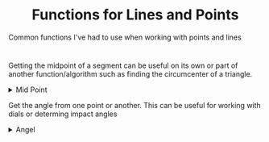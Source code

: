 <h1 align="center">Functions for Lines and Points</h1>

<p>Common functions I've had to use when working with points and lines</p>
<h1></h1>

<p>Getting the midpoint of a segment can be useful on its own or part of another function/algorithm such as finding the circumcenter of a triangle.</p>

<details>  
  <summary>Mid Point</summary>
   
  ```java
  /**
   * getting the mid point between two points
   *
   * @param {PVector}   a      first point
   * @param {PVector}   b      second point
   * @return a point between a and b
   */
  PVector midpoint(PVector a, PVector b) {
    float x = (a.x + b.x) / 2;
    float y = (a.y + b.y) / 2;
    return new PVector(x, y);
  }
 ```
  <p> You can also get the mid point using Lerp by passing in 0.5 for t or any value along the segement given t.</p>
  
  ```java
  /**
   * getting the mid point between two points
   *
   * @param {PVector}   a      first point
   * @param {PVector}   b      second point
   * @param {float}    t      amount between 0.0 and 1.0
   * @return a point between a and b given t
   */
  PVector midLerp(PVector a, PVector b, float t) {
    float x = lerp(a.x, b.x, t);
    float y = lerp(a.y, b.y, t);
    return new PVector(x, y);
  }
 ```
</details>

<p>Get the angle from one point or another. This can be useful for working with dials or determing impact angles</p>

<details>  
  <summary>Angel</summary>
   
  ```java
  /**
   * get the angle between two points
   *
   * @param {PVector}   a      first point
   * @param {PVector}   b      second second
   * @return the angle in radians from a to b
   */
  float getAngle(PVector a, PVector b) {
    return atan2(b.y - a.y, b.x - a.x);
  }
 ```
</details>
